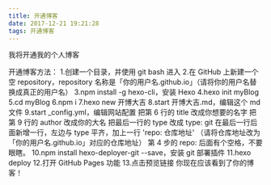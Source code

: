 ```yaml
---
title: 开通博客
date: 2017-12-21 19:21:28
tags: 开通博客
---
```

我将开通我的个人博客

开通博客方法：
1.创建一个目录，并使用 git bash 进入
2.在 GitHub 上新建一个空 repository，repository 名称是「你的用户名.github.io」（请将你的用户名替换成真正的用户名）
3.npm install -g hexo-cli，安装 Hexo
4.hexo init myBlog
5.cd myBlog
6.npm i
7.hexo new 开博大吉
8.start 开博大吉.md，编辑这个 md 文件
9.start _config.yml，编辑网站配置
    把第 6 行的 title 改成你想要的名字
    把第 9 行的 author 改成你的大名
    把最后一行的 type 改成 type: git
    在最后一行后面新增一行，左边与 type 平齐，加上一行 'repo: 仓库地址' （请将仓库地址改为「你的用户名.github.io」对应的仓库地址）
    第 4 步的 repo: 后面有个空格，不要眼瞎。
10.npm install hexo-deployer-git --save，安装 git 部署插件
11.hexo deploy
12.打开 GitHub Pages 功能
13.点击预览链接
你现在应该看到了你的博客！